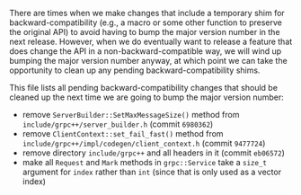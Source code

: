 There are times when we make changes that include a temporary shim for
backward-compatibility (e.g., a macro or some other function to preserve
the original API) to avoid having to bump the major version number in
the next release.  However, when we do eventually want to release a
feature that does change the API in a non-backward-compatible way, we
will wind up bumping the major version number anyway, at which point we
can take the opportunity to clean up any pending backward-compatibility
shims.

This file lists all pending backward-compatibility changes that should
be cleaned up the next time we are going to bump the major version
number:

- remove `ServerBuilder::SetMaxMessageSize()` method from
  `include/grpc++/server_builder.h` (commit `6980362`)
- remove `ClientContext::set_fail_fast()` method from
  `include/grpc++/impl/codegen/client_context.h` (commit `9477724`)
- remove directory `include/grpc++` and all headers in it
  (commit `eb06572`)
- make all `Request` and `Mark` methods in `grpc::Service` take a
  `size_t` argument for `index` rather than `int` (since that is only
  used as a vector index)
